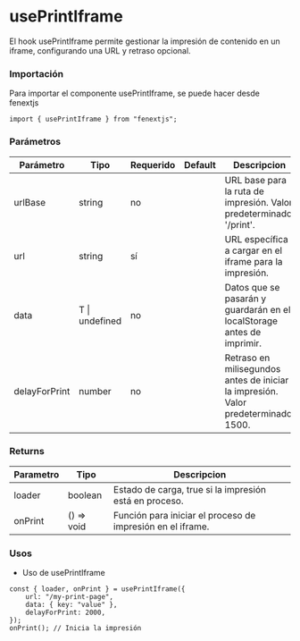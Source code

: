 # usePrintIframe

El hook usePrintIframe permite gestionar la impresión de contenido en un iframe, configurando una URL y retraso opcional.

### Importación

Para importar el componente usePrintIframe, se puede hacer desde fenextjs

```tsx copy
import { usePrintIframe } from "fenextjs";
```

### Parámetros

| Parámetro     | Tipo           | Requerido | Default | Descripcion                                                                        |
| ------------- | -------------- | --------- | ------- | ---------------------------------------------------------------------------------- |
| urlBase       | string         | no        |         | URL base para la ruta de impresión. Valor predeterminado: '/print'.                |
| url           | string         | sí        |         | URL específica a cargar en el iframe para la impresión.                            |
| data          | T \| undefined | no        |         | Datos que se pasarán y guardarán en el localStorage antes de imprimir.             |
| delayForPrint | number         | no        |         | Retraso en milisegundos antes de iniciar la impresión. Valor predeterminado: 1500. |

### Returns

| Parametro | Tipo        | Descripcion                                                |
| --------- | ----------- | ---------------------------------------------------------- |
| loader    | boolean     | Estado de carga, true si la impresión está en proceso.     |
| onPrint   | () =\> void | Función para iniciar el proceso de impresión en el iframe. |

### Usos

-   Uso de usePrintIframe

```tsx copy
const { loader, onPrint } = usePrintIframe({
    url: "/my-print-page",
    data: { key: "value" },
    delayForPrint: 2000,
});
onPrint(); // Inicia la impresión
```
